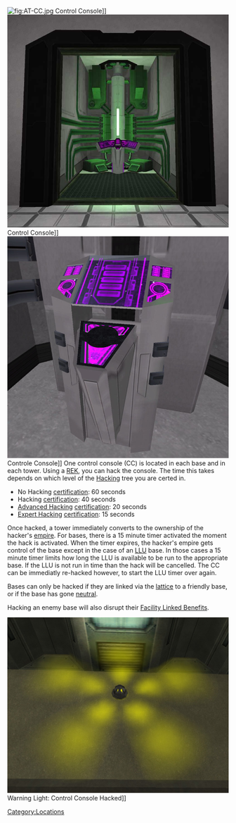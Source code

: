 ![](AT-CC.jpg "fig:AT-CC.jpg") Control Console\]\]
![](images/Basecc.jpg "fig:Basecc.jpg") Control Console\]\]
![](images/Tower_CC.jpg "fig:Tower_CC.jpg") Controle Console\]\] One control
console (CC) is located in each base and in each tower. Using a
[REK](Remote_Electronics_Kit "wikilink"), you can hack the console. The
time this takes depends on which level of the
[Hacking](<Hacking_(Certification)> "wikilink") tree you are certed in.

- No Hacking [certification](certification "wikilink"): 60 seconds
- Hacking [certification](certification "wikilink"): 40 seconds
- [Advanced Hacking](Advanced_Hacking "wikilink")
  [certification](certification "wikilink"): 20 seconds
- [Expert Hacking](Expert_Hacking "wikilink")
  [certification](certification "wikilink"): 15 seconds

Once hacked, a tower immediately converts to the ownership of the
hacker's [empire](empire "wikilink"). For bases, there is a 15 minute
timer activated the moment the hack is activated. When the timer
expires, the hacker's empire gets control of the base except in the case
of an [LLU](LLU "wikilink") base. In those cases a 15 minute timer
limits how long the LLU is available to be run to the appropriate base.
If the LLU is not run in time than the hack will be cancelled. The CC
can be immediatly re-hacked however, to start the LLU timer over again.

Bases can only be hacked if they are linked via the
[lattice](lattice "wikilink") to a friendly base, or if the base has
gone [neutral](neutral "wikilink").

Hacking an enemy base will also disrupt their [Facility Linked
Benefits](Facility_Linked_Benefit "wikilink").

![](images/Hacked_light.jpg "fig:Hacked_light.jpg") Warning Light: Control
Console Hacked\]\]

[Category:Locations](Category:Locations "wikilink")
